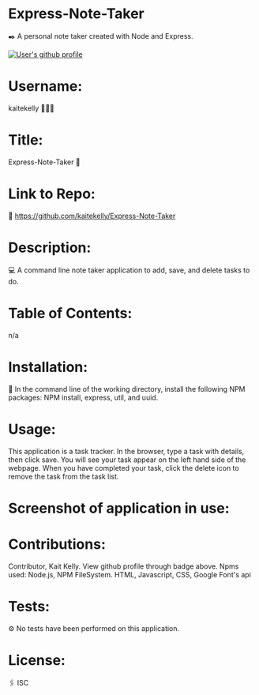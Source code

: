 # Express-Note-Taker
✒️ A personal note taker created with Node and Express.

<a href="https://github.com/kaitekelly"><img src="https://img.shields.io/badge/Github%20page-kaitekelly-1abc9c.svg" alt="User's github profile"></a>

<!-- ![alt text](https://github.com/kaitekelly.png) -->

# Username: 
kaitekelly 👩🏻‍💻

# Title:
Express-Note-Taker 📝 

# Link to Repo:
🚀 https://github.com/kaitekelly/Express-Note-Taker

# Description:
💻 A command line note taker application to add, save, and delete tasks to do. 

# Table of Contents: 
n/a

# Installation: 
💾 In the command line of the working directory, install the following NPM packages: NPM install, express, util, and uuid.

# Usage: 
This application is a task tracker. In the browser, type a task with details, then click save. You will see your task appear on the left hand side of the webpage. When you have completed your task, click the delete icon to remove the task from the task list. 

# Screenshot of application in use:

# Contributions: 
Contributor, Kait Kelly. View github profile through badge above. 
Npms used: Node.js, NPM FileSystem. HTML, Javascript, CSS, Google Font's api

# Tests: 
⚙️ No tests have been performed on this application. 

# License: 
🖇 ISC



